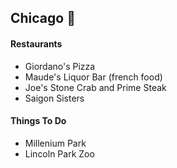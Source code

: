 ## Chicago :beer:

#### Restaurants
- Giordano's Pizza
- Maude's Liquor Bar (french food)
- Joe's Stone Crab and Prime Steak
- Saigon Sisters

#### Things To Do
- Millenium Park
- Lincoln Park Zoo
